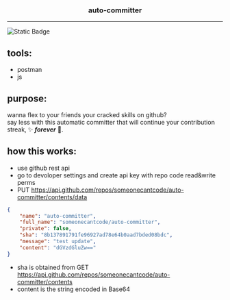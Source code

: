 <h3 align="center">auto-committer</h3>

***
![Static Badge](https://img.shields.io/badge/-JS-JS?style=flat&logo=JavaScript&logoColor=%23F7DF1E&labelColor=%23000000&color=%234f5250)

## tools:
* postman
* js

## purpose:
wanna flex to your friends your cracked skills on github? <br/> say less with this
automatic committer that will continue your contribution streak, ✨ ***forever*** 🌟.

## how this works:

* use github rest api
* go to devoloper settings and create api key with repo code read&write perms
* PUT https://api.github.com/repos/someonecantcode/auto-committer/contents/data
```json
{
    "name": "auto-committer",
    "full_name": "someonecantcode/auto-committer",
    "private": false,
    "sha": "8b137891791fe96927ad78e64b0aad7bded08bdc",
    "message": "test update",
    "content": "dGVzdGluZw=="
}
```
* sha is obtained from GET https://api.github.com/repos/someonecantcode/auto-committer/contents
* content is the string encoded in Base64

